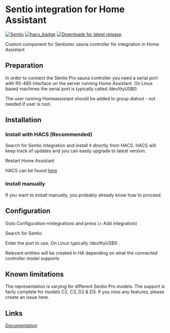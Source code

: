 # Sentio integration for Home Assistant
[![Sentio](https://img.shields.io/github/v/release/astrandb/sentio)](https://github.com/astrandb/sentio/releases/latest) [![hacs_badge](https://img.shields.io/badge/HACS-Default-blue.svg)](https://github.com/custom-components/hacs)  [![Downloads for latest release](https://img.shields.io/github/downloads-pre/astrandb/sentio/latest/total.svg)](https://github.com/astrandb/sentio/releases/latest)

Custom component for Sentiotec sauna controller for integration in  Home Assistant

## Preparation
In order to connect the Sentio Pro sauna controller you need a serial port with RS-485 interface on the server running Home Assistant. On Linux based machines the serial port is typically called /dev/ttyUSB0.

The user running Homeassistant should be added to group dialout - not needed if user is root.

## Installation
### Install with HACS (Recommended)
Search for Sentio integration and install it directly from HACS. HACS will keep track of updates and you can easily upgrade to latest version.

Restart Home Assistant

HACS can be found [here](https://hacs.xyz/)
### Install manually
If you want to install manually, you probably already know how to proceed.
## Configuration
Goto Configuration->Integrations and press (+ Add integration)

Search for Sentio

Enter the port to use. On Linux typically /dev/ttyUSB0 .

Relevant entities will be created in HA depending on what the connected controller model supports

## Known limitations

The representation is varying for different Sentio Pro models. The support is fairly complete for models C2, C3, D2 & D3. If you miss any features, please create an issue here.

## Links
[Documentation](https://github.com/astrandb/sentio/wiki)
